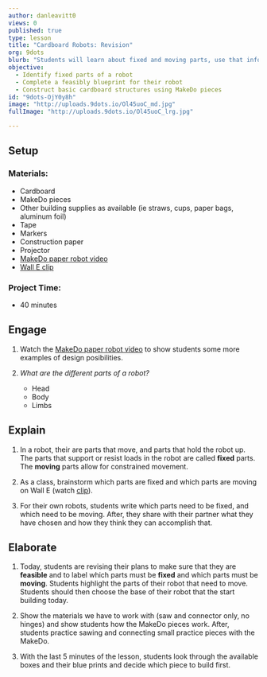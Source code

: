 ```yaml
---
author: danleavitt0
views: 0
published: true
type: lesson
title: "Cardboard Robots: Revision"
org: 9dots
blurb: "Students will learn about fixed and moving parts, use that information to revise their blueprints, and get hands-on experience with #MakeDo."
objective: 
  - Identify fixed parts of a robot
  - Complete a feasibly blueprint for their robot
  - Construct basic cardboard structures using MakeDo pieces
id: "9dots-OjY0y8h"
image: "http://uploads.9dots.io/Ol45uoC_md.jpg"
fullImage: "http://uploads.9dots.io/Ol45uoC_lrg.jpg"

---
```


## Setup

### Materials:

- Cardboard
- MakeDo pieces
- Other building supplies as available (ie straws, cups, paper bags, aluminum foil)
- Tape
- Markers
- Construction paper
- Projector
- [MakeDo paper robot video](http://www.youtube.com/watch?v=b-kaBIdoVm0)
- [Wall E clip](http://www.youtube.com/watch?v=7oVSaUWeKt0)

### Project Time:

- 40 minutes

## Engage

1. Watch the [MakeDo paper robot video](http://www.youtube.com/watch?v=b-kaBIdoVm0) to show students some more examples of design posibilities.

2. _What are the different parts of a robot?_
	- Head
	- Body
	- Limbs

## Explain

1. In a robot, their are parts that move, and parts that hold the robot up. The parts that support or resist loads in the robot are called **fixed** parts. The **moving** parts allow for constrained movement.

2. As a class, brainstorm which parts are fixed and which parts are moving on Wall E (watch [clip](http://www.youtube.com/watch?v=7oVSaUWeKt0)).

3. For their own robots, students write which parts need to be fixed, and which need to be moving. After, they share with their partner what they have chosen and how they think they can accomplish that.

## Elaborate

1. Today, students are revising their plans to make sure that they are **feasible** and to label which parts must be **fixed** and which parts must be **moving**. Students highlight the parts of their robot that need to move. Students should then choose the base of their robot that the start building today.

2. Show the materials we have to work with (saw and connector only, no hinges) and show students how the MakeDo pieces work. After, students practice sawing and connecting small practice pieces with the MakeDo.

3. With the last 5 minutes of the lesson, students look through the available boxes and their blue prints and decide which piece to build first.
